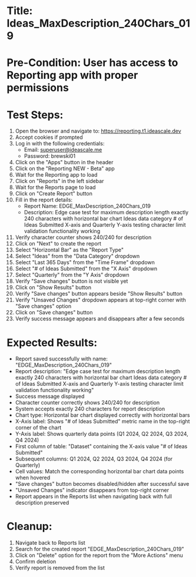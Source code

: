 # Title: Ideas_MaxDescription_240Chars_019

# Pre-Condition: User has access to Reporting app with proper permissions

# Test Steps:
1. Open the browser and navigate to: https://reporting.t1.ideascale.dev
2. Accept cookies if prompted
3. Log in with the following credentials:
   - Email: superuser@ideascale.me
   - Password: brewski01
4. Click on the "Apps" button in the header
5. Click on the "Reporting NEW - Beta" app
6. Wait for the Reporting app to load
7. Click on "Reports" in the left sidebar
8. Wait for the Reports page to load
9. Click on "Create Report" button
10. Fill in the report details:
    - Report Name: EDGE_MaxDescription_240Chars_019
    - Description: Edge case test for maximum description length exactly 240 characters with horizontal bar chart Ideas data category # of Ideas Submitted X-axis and Quarterly Y-axis testing character limit validation functionality working
11. Verify character counter shows 240/240 for description
12. Click on "Next" to create the report
13. Select "Horizontal Bar" as the "Report Type"
14. Select "Ideas" from the "Data Category" dropdown
15. Select "Last 365 Days" from the "Time Frame" dropdown
16. Select "# of Ideas Submitted" from the "X Axis" dropdown
17. Select "Quarterly" from the "Y Axis" dropdown
18. Verify "Save changes" button is not visible yet
19. Click on "Show Results" button
20. Verify "Save changes" button appears beside "Show Results" button
21. Verify "Unsaved Changes" dropdown appears at top-right corner with "Save changes" option
22. Click on "Save changes" button
23. Verify success message appears and disappears after a few seconds

# Expected Results:
- Report saved successfully with name: "EDGE_MaxDescription_240Chars_019"
- Report description: "Edge case test for maximum description length exactly 240 characters with horizontal bar chart Ideas data category # of Ideas Submitted X-axis and Quarterly Y-axis testing character limit validation functionality working"
- Success message displayed
- Character counter correctly shows 240/240 for description
- System accepts exactly 240 characters for report description
- Chart type: Horizontal bar chart displayed correctly with horizontal bars
- X-Axis label: Shows "# of Ideas Submitted" metric name in the top-right corner of the chart
- Y-Axis label: Shows quarterly data points (Q1 2024, Q2 2024, Q3 2024, Q4 2024)
- First column of table: "Dataset" containing the X-axis value "# of Ideas Submitted"
- Subsequent columns: Q1 2024, Q2 2024, Q3 2024, Q4 2024 (for Quarterly)
- Cell values: Match the corresponding horizontal bar chart data points when hovered
- "Save changes" button becomes disabled/hidden after successful save
- "Unsaved Changes" indicator disappears from top-right corner
- Report appears in the Reports list when navigating back with full description preserved

# Cleanup:
1. Navigate back to Reports list
2. Search for the created report "EDGE_MaxDescription_240Chars_019"
3. Click on "Delete" option for the report from the "More Actions" menu
4. Confirm deletion
5. Verify report is removed from the list